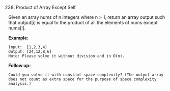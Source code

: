 238. Product of Array Except Self


Given an array nums of n integers where n > 1,  return an array output such that output[i] is equal to the product of all the elements of nums except nums[i].

**Example:**

    Input:  [1,2,3,4]
    Output: [24,12,8,6]
    Note: Please solve it without division and in O(n).

**Follow up:**

    Could you solve it with constant space complexity? (The output array does not count as extra space for the purpose of space complexity analysis.)